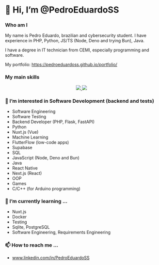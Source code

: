 # 👋 Hi, I’m @PedroEduardoSS
### Who am I
My name is Pedro Eduardo, brazilian and cybersecurity student.
I have experience in PHP, Python, JS/TS (Node, Deno and trying Bun), Java.

I have a degree in IT technician from CEMI, especially programming and software.

My portfolio: https://pedroeduardoss.github.io/portfolio/

### My main skills
<p align="center">
  <a href="https://skillicons.dev">
    <img src="https://skillicons.dev/icons?i=py,ts,js,nuxtjs,java,postgres,mysql,sqlite,supabase,nextjs,flask,fastapi" />
    <img src="https://skillicons.dev/icons?i=github,git,docker,deno,bun,nodejs,vscode,selenium,vitest,vue,php,arduino" />
  </a>
</p>

### 👀 I’m interested in Software Development (backend and tests)
- Software Engineering
- Software Testing
- Backend Developer (PHP, Flask, FastAPI)
- Python
- Nuxt.js (Vue)
- Machine Learning
- FlutterFlow (low-code apps)
- Supabase
- SQL
- JavaScript (Node, Deno and Bun)
- Java
- React Native
- Next.js (React)
- OOP
- Games
- C/C++ (for Arduino programming)

### 🌱 I’m currently learning ...
- Nuxt.js
- Docker
- Testing
- Sqlite, PostgreSQL
- Software Engineering, Requirements Engineering

### 📫 How to reach me ...
- www.linkedin.com/in/PedroEduardoSS

<!---
PedroEduardoSS/PedroEduardoSS is a ✨ special ✨ repository because its `README.md` (this file) appears on your GitHub profile.
You can click the Preview link to take a look at your changes.
--->
